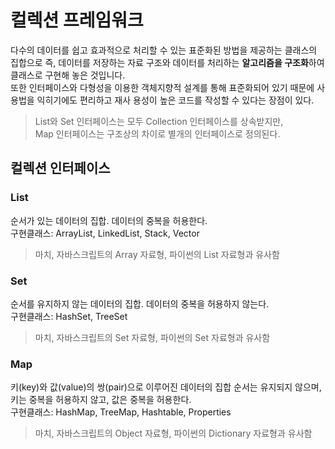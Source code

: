 # 컬렉션 프레임워크
다수의 데이터를 쉽고 효과적으로 처리할 수 있는 표준화된 방법을 제공하는 클래스의 집합으로 
즉, 데이터를 저장하는 자료 구조와 데이터를 처리하는 **알고리즘을 구조화**하여 클래스로 구현해 놓은 것입니다.  
또한 인터페이스와 다형성을 이용한 객체지향적 설계를 통해 표준화되어 있기 때문에 사용법을 익히기에도 편리하고 재사 용성이 높은 코드를 작성할 수 있다는 장점이 있다.

> List와 Set 인터페이스는 모두 Collection 인터페이스를 상속받지만,  
> Map 인터페이스는 구조상의 차이로 별개의 인터페이스로 정의된다.

## 컬렉션 인터페이스
### List
순서가 있는 데이터의 집합. 데이터의 중복을 허용한다.  
구현클래스: ArrayList, LinkedList, Stack, Vector  

> 마치, 자바스크립트의 Array 자료형, 파이썬의 List 자료형과 유사함

### Set
순서를 유지하지 않는 데이터의 집합. 데이터의 중복을 허용하지 않는다.  
구현클래스: HashSet, TreeSet

> 마치, 자바스크립트의 Set 자료형, 파이썬의 Set 자료형과 유사함

### Map
키(key)와 값(value)의 쌍(pair)으로 이루어진 데이터의 집합
순서는 유지되지 않으며, 키는 중복을 허용하지 않고, 값은 중복을 허용한다.  
구현클래스: HashMap, TreeMap, Hashtable, Properties

> 마치, 자바스크립트의 Object 자료형, 파이썬의 Dictionary 자료형과 유사함